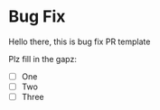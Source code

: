 # Bug Fix

Hello there, this is bug fix PR template

Plz fill in the gapz:

 - [ ] One
 - [ ] Two
 - [ ] Three
